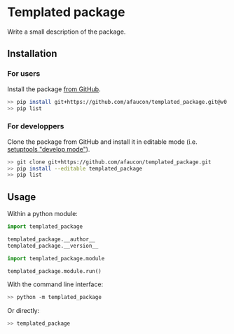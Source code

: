 # Templated package

Write a small description of the package.

## Installation

### For users

Install the package [from GitHub](https://pip.pypa.io/en/stable/reference/pip_install/#git).

```bash
>> pip install git+https://github.com/afaucon/templated_package.git@v0.0.1
>> pip list
```

### For developpers

Clone the package from GitHub and install it in editable mode (i.e. [setuptools "develop mode"](https://setuptools.readthedocs.io/en/latest/setuptools.html#development-mode)).

```bash
>> git clone git+https://github.com/afaucon/templated_package.git
>> pip install --editable templated_package
>> pip list
```

## Usage

Within a python module:

```python
import templated_package

templated_package.__author__
templated_package.__version__
```

```python
import templated_package.module

templated_package.module.run()
```

With the command line interface:

```bash
>> python -m templated_package
```

Or directly:

```bash
>> templated_package
```
